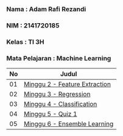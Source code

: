 ### Nama : Adam Rafi Rezandi

### NIM : 2141720185

### Kelas : TI 3H

### Mata Pelajaran : Machine Learning

| No  | Judul                                                                                    |
| --- | ---------------------------------------------------------------------------------------- |
| 01  | [Minggu 2 - Feature Extraction](week02-feature%20extraction/)                            |
| 02  | [Minggu 3 - Regression](week03-regression/)                                              |
| 03  | [Minggu 4 - Classification ](week04-classification/)                                     |
| 04  | [Minggu 5 - Quiz 1 ](https://github.com/indmind/MACHINE-LEARNING-KELOMPOK-1-TI3H-QUIZ-1) |
| 05  | [Minggu 6 - Ensemble Learning ](week06-ensemble%20learning/)                             |
